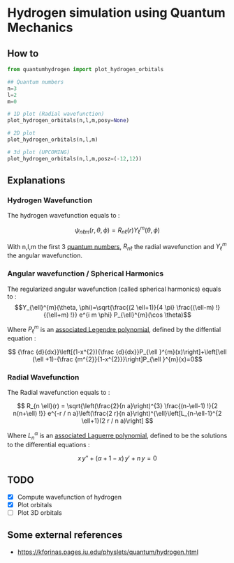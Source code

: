 # Hydrogen simulation using Quantum Mechanics

## How to 
```python
from quantumhydrogen import plot_hydrogen_orbitals

## Quantum numbers
n=3
l=2
m=0

# 1D plot (Radial wavefunction)
plot_hydrogen_orbitals(n,l,m,posy=None)

# 2D plot
plot_hydrogen_orbitals(n,l,m)

# 3d plot (UPCOMING)
plot_hydrogen_orbitals(n,l,m,posz=(-12,12))

```
## Explanations
### Hydrogen Wavefunction

The hydrogen wavefunction equals to : 

$$\psi_{n \ell m}(r, \theta, \phi)=R_{n \ell}(r) Y_{\ell}^{m}(\theta, \phi)$$

With n,l,m the first 3 [quantum numbers](https://en.wikipedia.org/wiki/Quantum_number), $R_{n \ell}$ the radial wavefunction and $Y_{\ell}^{m}$ the angular wavefunction.

### Angular wavefunction / Spherical Harmonics
The regularized angular wavefunction (called spherical harmonics) equals to : 
$$Y_{\ell}^{m}(\theta, \phi)=\sqrt{\frac{(2 \ell+1)}{4 \pi} \frac{(\ell-m) !}{(\ell+m) !}} e^{i m \phi} P_{\ell}^{m}(\cos \theta)$$

Where $P_{\ell}^{m}$ is an [associated Legendre polynomial](https://en.wikipedia.org/wiki/Associated_Legendre_polynomials), defined by the diffential equation :

$$ {\frac {d}{dx}}\left[(1-x^{2}){\frac {d}{dx}}P_{\ell }^{m}(x)\right]+\left[\ell (\ell +1)-{\frac {m^{2}}{1-x^{2}}}\right]P_{\ell }^{m}(x)=0$$

### Radial Wavefunction

The Radial wavefunction equals to :

$$  R_{n \ell}(r) = \sqrt{\left(\frac{2}{n a}\right)^{3} \frac{(n-\ell-1) !}{2 n(n+\ell) !}} e^{-r / n a}\left(\frac{2 r}{n a}\right)^{\ell}\left[L_{n-\ell-1}^{2 \ell+1}(2 r / n a)\right] $$

Where $L_{n}^{\alpha}$ is an [associated Laguerre polynomial](https://en.wikipedia.org/wiki/Laguerre_polynomials), defined to be the solutions to the differential equations :

$$ x\,y'' + (\alpha +1 - x)\,y' + n\,y = 0 $$


## TODO
- [x] Compute wavefunction of hydrogen
- [x] Plot orbitals
- [ ] Plot 3D orbitals
  
## Some external references

- <https://kforinas.pages.iu.edu/physlets/quantum/hydrogen.html>
